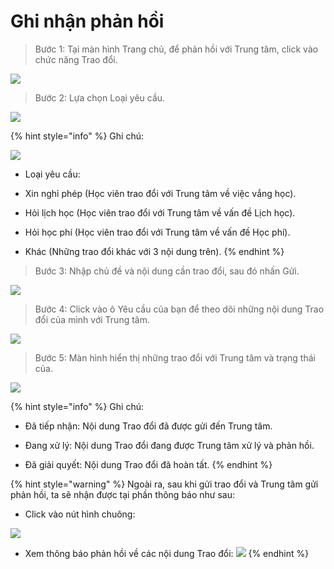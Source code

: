 # Ghi nhận phản hồi

> Bước 1: Tại màn hình Trang chủ, để phản hồi với Trung tâm, click vào chức năng Trao đổi.

![](../.gitbook/assets/image%20%2823%29.png)

> Bước 2: Lựa chọn Loại yêu cầu.

![](../.gitbook/assets/image%20%2810%29.png)

{% hint style="info" %}
Ghi chú: 

![](../.gitbook/assets/image%20%2816%29.png)

* Loại yêu cầu: 

- Xin nghỉ phép \(Học viên trao đổi với Trung tâm về việc vắng học\).

- Hỏi lịch học \(Học viên trao đổi với Trung tâm về vấn đề Lịch học\).

- Hỏi học phí \(Học viên trao đổi với Trung tâm về vấn đề Học phí\).

- Khác \(Những trao đổi khác với 3 nội dung trên\).
{% endhint %}

> Bước 3: Nhập chủ đề và nội dung cần trao đổi, sau đó nhấn Gửi.

![](../.gitbook/assets/image.png)

> Bước 4: Click vào ô Yêu cầu của bạn để theo dõi những nội dung Trao đổi của mình với Trung tâm.

![](../.gitbook/assets/image%20%284%29.png)

> Bước 5: Màn hình hiển thị những trao đổi với Trung tâm và trạng thái của.

![](../.gitbook/assets/image%20%2854%29.png)

{% hint style="info" %}
Ghi chú:

- Đã tiếp nhận: Nội dung Trao đổi đã được gửi đến Trung tâm.

- Đang xử lý: Nội dung Trao đổi đang được Trung tâm xử lý và phản hồi.

- Đã giải quyết: Nội dung Trao đổi đã hoàn tất.
{% endhint %}

{% hint style="warning" %}
Ngoài ra, sau khi gửi trao đổi và Trung tâm gửi phản hồi, ta sẽ nhận được tại phần thông báo như sau:

* Click vào nút hình chuông:

 ![](../.gitbook/assets/image%20%2831%29.png) 

* Xem thông báo phản hồi về các nội dung Trao đổi: ![](../.gitbook/assets/image%20%2836%29.png) 
{% endhint %}







